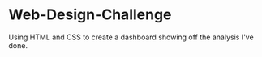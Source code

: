 # Web-Design-Challenge
Using HTML and CSS to create a dashboard showing off the analysis I've done.
